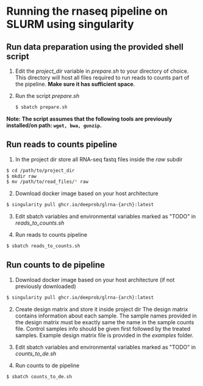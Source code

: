 # Running the rnaseq pipeline on SLURM using singularity

## Run data preparation using the provided shell script

1. Edit the *project_dir* variable in *prepare.sh* to your directory of choice. This directory will host all files required to run reads to counts part of the pipeline. __Make sure it has sufficient space__. 

2. Run the script *prepare.sh*
    ```bash
    $ sbatch prepare.sh
    ```

**Note: The script assumes that the following tools are previously installed/on path: ```wget, bwa, gunzip```.**


## Run reads to counts pipeline

1. In the project dir store all RNA-seq fastq files inside the *raw* subdir
```bash
$ cd /path/to/project_dir
$ mkdir raw
$ mv /path/to/read_files/* raw
```

2. Download docker image based on your host architecture
```bash
$ singularity pull ghcr.io/deeprob/glrna-{arch}:latest
```

3. Edit sbatch variables and environmental variables marked as "TODO" in *reads_to_counts.sh*

4. Run reads to counts pipeline
```bash
$ sbatch reads_to_counts.sh
```

## Run counts to de pipeline

1. Download docker image based on your host architecture (if not previously downloaded)
```bash
$ singularity pull ghcr.io/deeprob/glrna-{arch}:latest
```

2. Create design matrix and store it inside project dir
The design matrix contains information about each sample. The sample names provided in the design matrix must be exactly same the name in the sample counts file. Control samples info should be given first followed by the treated samples. Example design matrix file is provided in the *examples* folder.

3. Edit sbatch variables and environmental variables marked as "TODO" in *counts_to_de.sh*

4. Run counts to de pipeline
```bash
$ sbatch counts_to_de.sh
```
